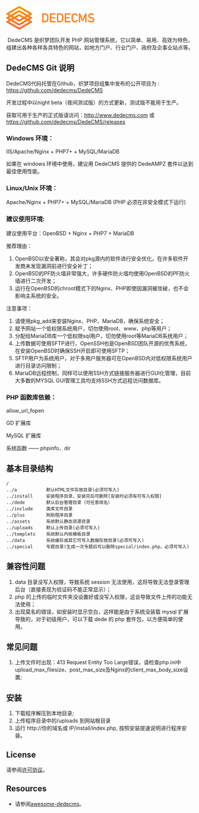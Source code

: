 ![dedecms](/assets/img/dedecms_logo.png)

​ DedeCMS 是织梦团队开发 PHP 网站管理系统，它以简单、易用、高效为特色，组建出各种各样各具特色的网站，如地方门户、行业门户、政府及企事业站点等。

## DedeCMS Git 说明

DedeCMS代码托管在Github，织梦项目组集中发布的公开项目为 : https://github.com/dedecms/DedeCMS 

开发过程中以night beta（夜间测试版）的方式更新，测试版不能用于生产。

获取可用于生产的正式版请访问：http://www.dedecms.com 或 https://github.com/dedecms/DedeCMS/releases

### Windows 环境：

IIS/Apache/Nginx + PHP7+ + MySQL/MariaDB

如果在 windows 环境中使用，建议用 DedeCMS 提供的 DedeAMPZ 套件以达到最佳使用性能。

### Linux/Unix 环境：

Apache/Nginx + PHP7+ + MySQL/MariaDB (PHP 必须在非安全模式下运行)

### 建议使用环境:

建议使用平台：OpenBSD + Nginx + PHP7 + MariaDB

推荐理由：

1. OpenBSD以安全著称，其会对pkg源内的软件进行安全优化，在许多软件开发商未发现漏洞前进行安全补丁；
2. OpenBSD的PF防火墙非常强大，许多硬件防火墙均使用OpenBSD的PF防火墙进行二次开发；
3. 运行在OpenBSD的chroot模式下的Nginx、PHP即使因漏洞被攻破，也不会影响主系统的安全。

注意事项：

1. 请使用pkg_add来安装Nginx、PHP、MariaDB，确保系统安全；
2. 赋予网站一个低权限系统用户，切勿使用root、www、php等用户；
3. 分配给MariaDB库一个低权限sql用户，切勿使用root等MariaDB系统用户；
4. 上传数据可使用SFTP进行，OpenSSH也是OpenBSD团队开源的优秀系统，在安装OpenBSD时确保SSH开启即可使用SFTP；
5. SFTP用户为系统用户，对于多用户服务器可在OpenBSD内对低权限系统用户进行目录访问限制；
6. MariaDB远程控制，同样可以使用SSH方式链接服务器进行GUI化管理，目前大多数的MYSQL GUI管理工具均支持SSH方式远程访问数据库。

### PHP 函数库依赖：

allow_url_fopen

GD 扩展库

MySQL 扩展库

系统函数 —— phpinfo、dir

## 基本目录结构

```
/
../a           默认HTML文件存放目录(必须可写入)
../install     安装程序目录，安装完后可删除[安装时必须有可写入权限]
../dede        默认后台管理目录（可任意改名）
../include     类库文件目录
../plus        附助程序目录
../assets      系统默认静态资源目录
../uploads     默认上传目录(必须可写入)
../templets    系统默认内核模板目录
../data        系统缓存或其它可写入数据存放目录(必须可写入)
../special     专题目录(生成一次专题后可以删除special/index.php，必须可写入)
```

## 兼容性问题

1. data 目录没写入权限，导致系统 session 无法使用，这将导致无法登录管理后台（直接表现为验证码不能正常显示）；
2. php 的上传的临时文件夹没设置好或没写入权限，这会导致文件上传的功能无法使用；
3. 出现莫名的错误，如安装时显示空白，这样能是由于系统没装载 mysql 扩展导致的，对于初级用户，可以下载 dede 的 php 套件包，以方便简单的使用。

## 常见问题

1. 上传文件时出现：413 Request Entity Too Large错误，请检查php.ini中upload_max_filesize、post_max_size及Nginx的client_max_body_size设置;

## 安装

1. 下载程序解压到本地目录;
2. 上传程序目录中的/uploads 到网站根目录
3. 运行 http://你的域名或 IP/install/index.php, 按照安装提速说明进行程序安装。

## License

请参阅[许可协议](/license.txt)。

## Resources

- 请参阅[awesome-dedecms](https://github.com/dedecms/awesome-dedecms)。

